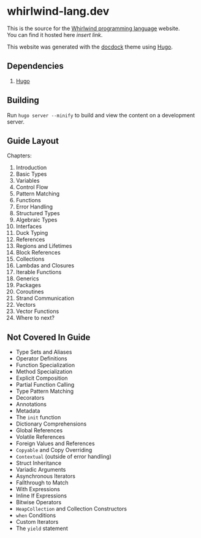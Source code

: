 # whirlwind-lang.dev

This is the source for the [Whirlwind programming language](https://github.com/ComedicChimera/whirlwind) website.  
You can find it hosted here *insert link*.

This website was generated with the [docdock](https://docdock.netlify.app/) theme using [Hugo](https://gohugo.io/).


## Dependencies

1. [Hugo](https://gohugo.io/getting-started/installing/)

## Building

Run `hugo server --minify` to build and view the content on a development server.

## Guide Layout

Chapters:

1. Introduction
2. Basic Types
3. Variables
4. Control Flow
5. Pattern Matching
6. Functions
7. Error Handling
8. Structured Types
9. Algebraic Types
10. Interfaces
11. Duck Typing
12. References
13. Regions and Lifetimes
14. Block References
15. Collections
16. Lambdas and Closures
17. Iterable Functions
18. Generics
19. Packages
20. Coroutines
21. Strand Communication
22. Vectors
23. Vector Functions
24. Where to next?

## Not Covered In Guide

- Type Sets and Aliases
- Operator Definitions
- Function Specialization
- Method Specialization
- Explicit Composition
- Partial Function Calling
- Type Pattern Matching
- Decorators
- Annotations
- Metadata
- The `init` function
- Dictionary Comprehensions
- Global References
- Volatile References
- Foreign Values and References
- `Copyable` and Copy Overriding
- `Contextual` (outside of error handling)
- Struct Inheritance
- Variadic Arguments
- Asynchronous Iterators
- Fallthrough to Match
- With Expressions
- Inline If Expressions
- Bitwise Operators
- `HeapCollection` and Collection Constructors
- `when` Conditions
- Custom Iterators
- The `yield` statement


